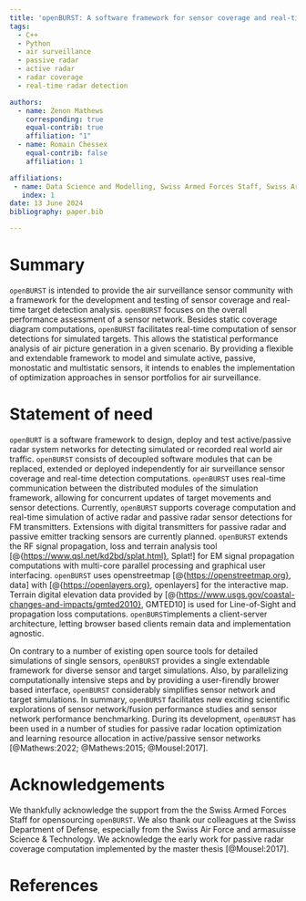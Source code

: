 ```yaml
---
title: 'openBURST: A software framework for sensor coverage and real-time target detection analysis.'
tags:
  - C++
  - Python
  - air surveillance
  - passive radar
  - active radar
  - radar coverage
  - real-time radar detection

authors:
  - name: Zenon Mathews
    corresponding: true 
    equal-contrib: true
    affiliation: "1" 
  - name: Romain Chessex
    equal-contrib: false 
    affiliation: 1

affiliations:
 - name: Data Science and Modelling, Swiss Armed Forces Staff, Swiss Army, Switzerland
   index: 1
date: 13 June 2024
bibliography: paper.bib

---
```


# Summary

`openBURST` is intended to provide the air surveillance sensor community with a framework for the development and testing of sensor coverage and real-time target detection analysis. `openBURST` focuses on the overall performance assessment of a sensor network. Besides static coverage diagram computations, `openBURST` facilitates real-time computation of sensor detections for simulated targets. This allows the statistical performance analysis of air picture generation in a given scenario. By providing a flexible and extendable framework to model and simulate active, passive, monostatic and multistatic sensors, it intends to enables the implementation of optimization approaches in sensor portfolios for air surveillance.


# Statement of need

`openBURT` is a software framework to design, deploy and test active/passive radar system networks for detecting simulated or recorded real world air traffic. `openBURST` consists of decoupled software modules that can be replaced, extended or deployed independently for air surveillance sensor coverage and real-time detection computations. `openBURST` uses real-time communication between the distributed modules of the simulation framework, allowing for concurrent updates of target movements and sensor detections. Currently, `openBURST` supports coverage computation and real-time simulation of active radar and passive radar sensor detections for FM transmitters. Extensions with digital transmitters for passive radar and passive emitter tracking sensors are currently planned. `openBURST` extends the RF signal propagation, loss and terrain analysis tool [@{https://www.qsl.net/kd2bd/splat.html}, Splat!] for EM signal propagation computations with multi-core parallel processing and graphical user interfacing. `openBURST` uses openstreetmap [@{https://openstreetmap.org}, data] with [@{https://openlayers.org}, openlayers] for the interactive map. Terrain digital elevation data provided by [@{https://www.usgs.gov/coastal-changes-and-impacts/gmted2010}, GMTED10] is used for Line-of-Sight and propagation loss computations. `openBURST`implements a client-server architecture, letting browser based clients remain data and implementation agnostic. 

On contrary to a number of existing open source tools for detailed simulations of single sensors, `openBURST` provides a single extendable framework for diverse sensor and target simulations. Also, by parallelizing computationally intensive steps and by providing a user-firendly brower based interface, `openBURST` considerably simplifies sensor network and target simulations. In summary, `openBURST` facilitates new exciting scientific explorations of sensor network/fusion performance studies and sensor network performance benchmarking. During its development, `openBURST` has been used in a number of studies for passive radar location optimization and learning resource allocation in active/passive sensor networks [@Mathews:2022; @Mathews:2015; @Mousel:2017]. 

# Acknowledgements

We thankfully acknowledge the support from the the Swiss Armed Forces Staff for opensourcing `openBURST`. We also thank our colleagues at the Swiss Department of Defense, especially from the Swiss Air Force and  armasuisse Science & Technology. We acknowledge the early work for passive radar coverage computation implemented by the master thesis [@Mousel:2017].

# References